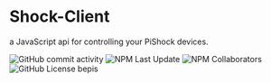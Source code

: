 # Shock-Client
a JavaScript api for controlling your PiShock devices.

![GitHub commit activity](https://img.shields.io/github/commit-activity/t/theravenseb/Shock-Client) ![NPM Last Update](https://img.shields.io/npm/last-update/shock-client) ![NPM Collaborators](https://img.shields.io/npm/collaborators/shock-client) ![GitHub License](https://img.shields.io/github/license/theravenseb/shock-client)
bepis



